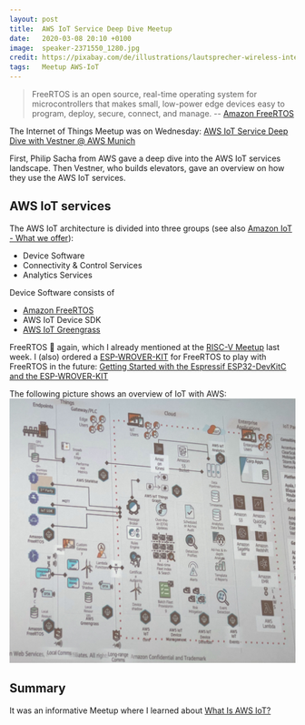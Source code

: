 ```yaml
---
layout: post
title:  AWS IoT Service Deep Dive Meetup
date:   2020-03-08 20:10 +0100
image:  speaker-2371550_1280.jpg
credit: https://pixabay.com/de/illustrations/lautsprecher-wireless-internet-iot-2371550/
tags:   Meetup AWS-IoT
---
```


> FreeRTOS is an open source, real-time operating system for microcontrollers that makes small, low-power edge devices easy to program, deploy, secure, connect, and manage. -- [Amazon FreeRTOS](https://aws.amazon.com/freertos/)

The Internet of Things Meetup was on Wednesday:
[AWS IoT Service Deep Dive with Vestner @ AWS Munich](https://www.meetup.com/IoTMunich/events/267957639/)

First, Philip Sacha from AWS gave a deep dive into the AWS IoT services landscape. Then Vestner, who builds elevators, gave an overview on how they use the AWS IoT services.

## AWS IoT services

The AWS IoT architecture is divided into three groups (see also [Amazon IoT - What we offer](https://aws.amazon.com/iot/#What_we_offer)):

- Device Software
- Connectivity & Control Services
- Analytics Services

Device Software consists of

- [Amazon FreeRTOS](https://aws.amazon.com/freertos/)
- AWS IoT Device SDK
- [AWS IoT Greengrass](https://aws.amazon.com/greengrass/)

FreeRTOS 👀 again, which I already mentioned at the [RISC-V Meetup](/2020/03/02/munich-risc-v-first-meetup/) last week. I (also) ordered a [ESP-WROVER-KIT](https://devices.amazonaws.com/detail/a3G0L00000AANtlUAH/ESP-WROVER-KIT) for FreeRTOS to play with FreeRTOS in the future: [Getting Started with the Espressif ESP32-DevKitC and the ESP-WROVER-KIT](https://docs.aws.amazon.com/freertos/latest/userguide/getting_started_espressif.html)

The following picture shows an overview of IoT with AWS: ![IoT with AWS](/images/AWS_IoT.jpg)

## Summary

It was an informative Meetup where I learned about [What Is AWS IoT?](https://docs.aws.amazon.com/iot/latest/developerguide/what-is-aws-iot.html)
